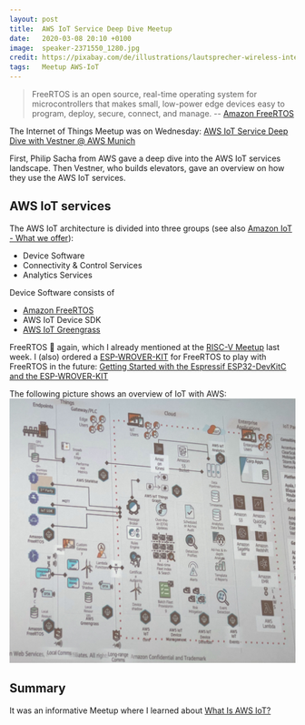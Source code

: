 ```yaml
---
layout: post
title:  AWS IoT Service Deep Dive Meetup
date:   2020-03-08 20:10 +0100
image:  speaker-2371550_1280.jpg
credit: https://pixabay.com/de/illustrations/lautsprecher-wireless-internet-iot-2371550/
tags:   Meetup AWS-IoT
---
```


> FreeRTOS is an open source, real-time operating system for microcontrollers that makes small, low-power edge devices easy to program, deploy, secure, connect, and manage. -- [Amazon FreeRTOS](https://aws.amazon.com/freertos/)

The Internet of Things Meetup was on Wednesday:
[AWS IoT Service Deep Dive with Vestner @ AWS Munich](https://www.meetup.com/IoTMunich/events/267957639/)

First, Philip Sacha from AWS gave a deep dive into the AWS IoT services landscape. Then Vestner, who builds elevators, gave an overview on how they use the AWS IoT services.

## AWS IoT services

The AWS IoT architecture is divided into three groups (see also [Amazon IoT - What we offer](https://aws.amazon.com/iot/#What_we_offer)):

- Device Software
- Connectivity & Control Services
- Analytics Services

Device Software consists of

- [Amazon FreeRTOS](https://aws.amazon.com/freertos/)
- AWS IoT Device SDK
- [AWS IoT Greengrass](https://aws.amazon.com/greengrass/)

FreeRTOS 👀 again, which I already mentioned at the [RISC-V Meetup](/2020/03/02/munich-risc-v-first-meetup/) last week. I (also) ordered a [ESP-WROVER-KIT](https://devices.amazonaws.com/detail/a3G0L00000AANtlUAH/ESP-WROVER-KIT) for FreeRTOS to play with FreeRTOS in the future: [Getting Started with the Espressif ESP32-DevKitC and the ESP-WROVER-KIT](https://docs.aws.amazon.com/freertos/latest/userguide/getting_started_espressif.html)

The following picture shows an overview of IoT with AWS: ![IoT with AWS](/images/AWS_IoT.jpg)

## Summary

It was an informative Meetup where I learned about [What Is AWS IoT?](https://docs.aws.amazon.com/iot/latest/developerguide/what-is-aws-iot.html)
